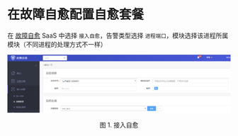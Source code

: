# 在故障自愈配置自愈套餐

在 [故障自愈](5.1/FTA/Intro/README.md) SaaS 中选择 `接入自愈`，告警类型选择 `进程端口`，模块选择该进程所属模块（不同进程的处理方式不一样）

![](../../assets/monitor003.png)
<center>图 1. 接入自愈</center>
